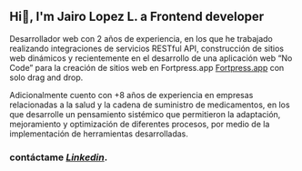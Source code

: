 ## Hi👋, I'm Jairo Lopez L. a **Frontend developer**

Desarrollador web con 2 años de experiencia, en los que he trabajado realizando integraciones de servicios RESTful API, construcción de sitios web dinámicos y recientemente en el desarrollo de una aplicación web “No Code” para la creación de sitios web en Fortpress.app [Fortpress.app](https://www.fortpress.app) con solo drag and drop.

Adicionalmente cuento con +8 años de experiencia en empresas relacionadas a la salud y la cadena de suministro de medicamentos, en los que desarrolle un pensamiento sistémico que permitieron la adaptación, mejoramiento y optimización de diferentes procesos, por medio de la implementación de herramientas desarrolladas.

### contáctame *[Linkedin](https://www.linkedin.com/in/jairolopezlon/)*.

<!--
**jairolopezlon/jairolopezlon** is a ✨ _special_ ✨ repository because its `README.md` (this file) appears on your GitHub profile.

Here are some ideas to get you started:

- 🔭 I’m currently working on ...
- 🌱 I’m currently learning ...
- 👯 I’m looking to collaborate on ...
- 🤔 I’m looking for help with ...
- 💬 Ask me about ...
- 📫 How to reach me: ...
- 😄 Pronouns: ...
- ⚡ Fun fact: ...
-->
